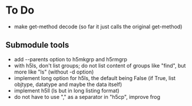 # To Do

- make get-method decode (so far it just calls the original get-method)


## Submodule tools

- add --parents option to h5mkgrp and h5rmgrp
- with h5ls, don't list groups; do not list content of groups like "find", but more like "ls" (without -d option)
- implement long option for h5ls, the default being False (if True, list objtype, datatype and maybe the data itself)
- implement h5ll (ls but in long listing format)
- do not have to use "," as a separator in "h5cp", improve frog
